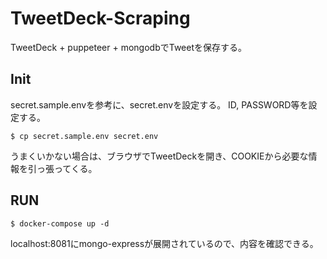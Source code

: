 # TweetDeck-Scraping

TweetDeck + puppeteer + mongodbでTweetを保存する。

## Init

secret.sample.envを参考に、secret.envを設定する。
ID, PASSWORD等を設定する。

```
$ cp secret.sample.env secret.env
```

うまくいかない場合は、ブラウザでTweetDeckを開き、COOKIEから必要な情報を引っ張ってくる。


## RUN

```
$ docker-compose up -d
```

localhost:8081にmongo-expressが展開されているので、内容を確認できる。

